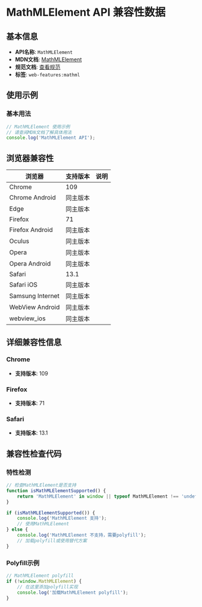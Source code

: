 # MathMLElement API 兼容性数据

## 基本信息

- **API名称**: `MathMLElement`
- **MDN文档**: [MathMLElement](https://developer.mozilla.org/docs/Web/API/MathMLElement)
- **规范文档**: [查看规范](https://w3c.github.io/mathml-core/#dom-mathmlelement)
- **标签**: `web-features:mathml`

## 使用示例

### 基本用法

```javascript
// MathMLElement 使用示例
// 请查阅MDN文档了解具体用法
console.log('MathMLElement API');
```

## 浏览器兼容性

| 浏览器 | 支持版本 | 说明 |
|--------|----------|------|
| Chrome | 109 |  |
| Chrome Android | 同主版本 |  |
| Edge | 同主版本 |  |
| Firefox | 71 |  |
| Firefox Android | 同主版本 |  |
| Oculus | 同主版本 |  |
| Opera | 同主版本 |  |
| Opera Android | 同主版本 |  |
| Safari | 13.1 |  |
| Safari iOS | 同主版本 |  |
| Samsung Internet | 同主版本 |  |
| WebView Android | 同主版本 |  |
| webview_ios | 同主版本 |  |

## 详细兼容性信息

### Chrome

- **支持版本**: 109

### Firefox

- **支持版本**: 71

### Safari

- **支持版本**: 13.1

## 兼容性检查代码

### 特性检测

```javascript
// 检查MathMLElement是否支持
function isMathMLElementSupported() {
    return 'MathMLElement' in window || typeof MathMLElement !== 'undefined';
}

if (isMathMLElementSupported()) {
    console.log('MathMLElement 支持');
    // 使用MathMLElement
} else {
    console.log('MathMLElement 不支持，需要polyfill');
    // 加载polyfill或使用替代方案
}
```

### Polyfill示例

```javascript
// MathMLElement polyfill
if (!window.MathMLElement) {
    // 在这里添加polyfill实现
    console.log('加载MathMLElement polyfill');
}
```


